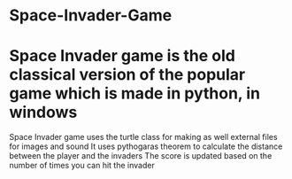 # Space-Invader-Game
# Space Invader game is the old classical version of the popular game which is made in python, in windows
Space Invader game uses the turtle class for making as well external files for images and sound
It uses pythogaras theorem to calculate the distance between the player and the invaders 
The score is updated based on the number of times you can hit the invader
